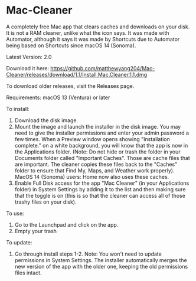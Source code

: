 # Mac-Cleaner

A completely free Mac app that clears caches and downloads on your disk. It is not a RAM cleaner, unlike what the icon says. It was made with Automator, although it says it was made by Shortcuts due to Automator being based on Shortcuts since macOS 14 (Sonoma).

Latest Version: 2.0

Download it here:
https://github.com/matthewyang204/Mac-Cleaner/releases/download/1.1/Install.Mac.Cleaner.1.1.dmg

To download older releases, visit the Releases page.

Requirements: macOS 13 (Ventura) or later

To install:

1. Download the disk image.
2. Mount the image and launch the installer in the disk image. You may need to give the installer permissions and enter your admin password a few times. When a Preview window opens showing "Installation complete." on a white background, you will know that the app is now in the Applications folder. (Note: Do not hide or trash the folder in your Documents folder called "Important Caches". Those are cache files that are important. The cleaner copies these files back to the "Caches" folder to ensure that Find My, Maps, and Weather work properly). MacOS 14 (Sonoma) users: Home now also uses these caches.
3. Enable Full Disk access for the app "Mac Cleaner" (in your Applications folder) in System Settings by adding it to the list and then making sure that the toggle is on (this is so that the cleaner can access all of those trashy files on your disk).

To use:

1. Go to the Launchpad and click on the app.
2. Empty your trash

To update:
1. Go through install steps 1-2.
Note: You won't need to update permissions in System Settings. The installer automatically merges the new version of the app with the older one, keeping the old permissions files intact.
